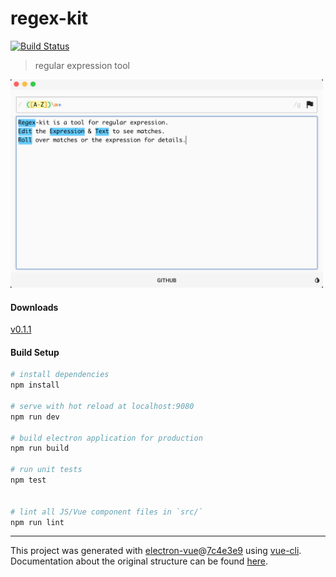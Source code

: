 # regex-kit

[![Build Status](https://travis-ci.org/vickyhoo/regex-kit.svg?branch=master)](https://travis-ci.org/vickyhoo/regex-kit)

> regular expression tool

<img src="static/app.png" width="500">

#### Downloads
[v0.1.1](https://github.com/vickyhoo/regex-kit/releases/tag/v0.1.1)

#### Build Setup

``` bash
# install dependencies
npm install

# serve with hot reload at localhost:9080
npm run dev

# build electron application for production
npm run build

# run unit tests
npm test


# lint all JS/Vue component files in `src/`
npm run lint

```

---

This project was generated with [electron-vue](https://github.com/SimulatedGREG/electron-vue)@[7c4e3e9](https://github.com/SimulatedGREG/electron-vue/tree/7c4e3e90a772bd4c27d2dd4790f61f09bae0fcef) using [vue-cli](https://github.com/vuejs/vue-cli). Documentation about the original structure can be found [here](https://simulatedgreg.gitbooks.io/electron-vue/content/index.html).
